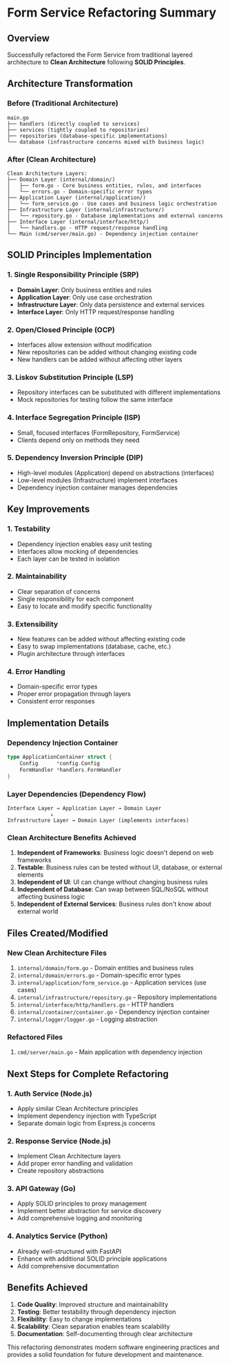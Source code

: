 # Form Service Refactoring Summary

## Overview
Successfully refactored the Form Service from traditional layered architecture to **Clean Architecture** following **SOLID Principles**.

## Architecture Transformation

### Before (Traditional Architecture)
```
main.go
├── handlers (directly coupled to services)
├── services (tightly coupled to repositories)
├── repositories (database-specific implementations)
└── database (infrastructure concerns mixed with business logic)
```

### After (Clean Architecture)
```
Clean Architecture Layers:
├── Domain Layer (internal/domain/)
│   ├── form.go - Core business entities, rules, and interfaces
│   └── errors.go - Domain-specific error types
├── Application Layer (internal/application/)
│   └── form_service.go - Use cases and business logic orchestration
├── Infrastructure Layer (internal/infrastructure/)
│   └── repository.go - Database implementations and external concerns
├── Interface Layer (internal/interface/http/)
│   └── handlers.go - HTTP request/response handling
└── Main (cmd/server/main.go) - Dependency injection container
```

## SOLID Principles Implementation

### 1. Single Responsibility Principle (SRP)
- **Domain Layer**: Only business entities and rules
- **Application Layer**: Only use case orchestration
- **Infrastructure Layer**: Only data persistence and external services
- **Interface Layer**: Only HTTP request/response handling

### 2. Open/Closed Principle (OCP)
- Interfaces allow extension without modification
- New repositories can be added without changing existing code
- New handlers can be added without affecting other layers

### 3. Liskov Substitution Principle (LSP)
- Repository interfaces can be substituted with different implementations
- Mock repositories for testing follow the same interface

### 4. Interface Segregation Principle (ISP)
- Small, focused interfaces (FormRepository, FormService)
- Clients depend only on methods they need

### 5. Dependency Inversion Principle (DIP)
- High-level modules (Application) depend on abstractions (interfaces)
- Low-level modules (Infrastructure) implement interfaces
- Dependency injection container manages dependencies

## Key Improvements

### 1. Testability
- Dependency injection enables easy unit testing
- Interfaces allow mocking of dependencies
- Each layer can be tested in isolation

### 2. Maintainability
- Clear separation of concerns
- Single responsibility for each component
- Easy to locate and modify specific functionality

### 3. Extensibility
- New features can be added without affecting existing code
- Easy to swap implementations (database, cache, etc.)
- Plugin architecture through interfaces

### 4. Error Handling
- Domain-specific error types
- Proper error propagation through layers
- Consistent error responses

## Implementation Details

### Dependency Injection Container
```go
type ApplicationContainer struct {
    Config      *config.Config
    FormHandler *handlers.FormHandler
}
```

### Layer Dependencies (Dependency Flow)
```
Interface Layer → Application Layer → Domain Layer
              ↓
Infrastructure Layer → Domain Layer (implements interfaces)
```

### Clean Architecture Benefits Achieved
1. **Independent of Frameworks**: Business logic doesn't depend on web frameworks
2. **Testable**: Business rules can be tested without UI, database, or external elements
3. **Independent of UI**: UI can change without changing business rules
4. **Independent of Database**: Can swap between SQL/NoSQL without affecting business logic
5. **Independent of External Services**: Business rules don't know about external world

## Files Created/Modified

### New Clean Architecture Files
1. `internal/domain/form.go` - Domain entities and business rules
2. `internal/domain/errors.go` - Domain-specific error types
3. `internal/application/form_service.go` - Application services (use cases)
4. `internal/infrastructure/repository.go` - Repository implementations
5. `internal/interface/http/handlers.go` - HTTP handlers
6. `internal/container/container.go` - Dependency injection container
7. `internal/logger/logger.go` - Logging abstraction

### Refactored Files
1. `cmd/server/main.go` - Main application with dependency injection

## Next Steps for Complete Refactoring

### 1. Auth Service (Node.js)
- Apply similar Clean Architecture principles
- Implement dependency injection with TypeScript
- Separate domain logic from Express.js concerns

### 2. Response Service (Node.js)
- Implement Clean Architecture layers
- Add proper error handling and validation
- Create repository abstractions

### 3. API Gateway (Go)
- Apply SOLID principles to proxy management
- Implement better abstraction for service discovery
- Add comprehensive logging and monitoring

### 4. Analytics Service (Python)
- Already well-structured with FastAPI
- Enhance with additional SOLID principle applications
- Add comprehensive documentation

## Benefits Achieved

1. **Code Quality**: Improved structure and maintainability
2. **Testing**: Better testability through dependency injection
3. **Flexibility**: Easy to change implementations
4. **Scalability**: Clean separation enables team scalability
5. **Documentation**: Self-documenting through clear architecture

This refactoring demonstrates modern software engineering practices and provides a solid foundation for future development and maintenance.
